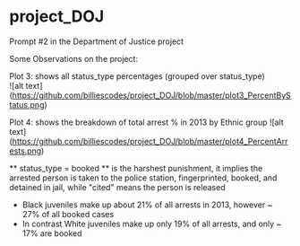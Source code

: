 # project_DOJ
Prompt #2 in the Department of Justice project 

Some Observations on the project:

Plot 3: shows all status_type percentages (grouped over status_type)  
![alt text] (https://github.com/billiescodes/project_DOJ/blob/master/plot3_PercentByStatus.png)

Plot 4: shows the breakdown of total arrest % in 2013 by Ethnic group
![alt text]  (https://github.com/billiescodes/project_DOJ/blob/master/plot4_PercentArrests.png)

** status_type = booked ** is the harshest punishment, it implies the arrested person is taken to the police station, fingerprinted, booked, and detained in jail, while "cited" means the person is released

+ Black juveniles make up about 21% of all arrests in 2013, however  ~ 27% of all booked cases 
+ In contrast White juveniles make up only 19% of all arrests, and only ~ 17% are booked
